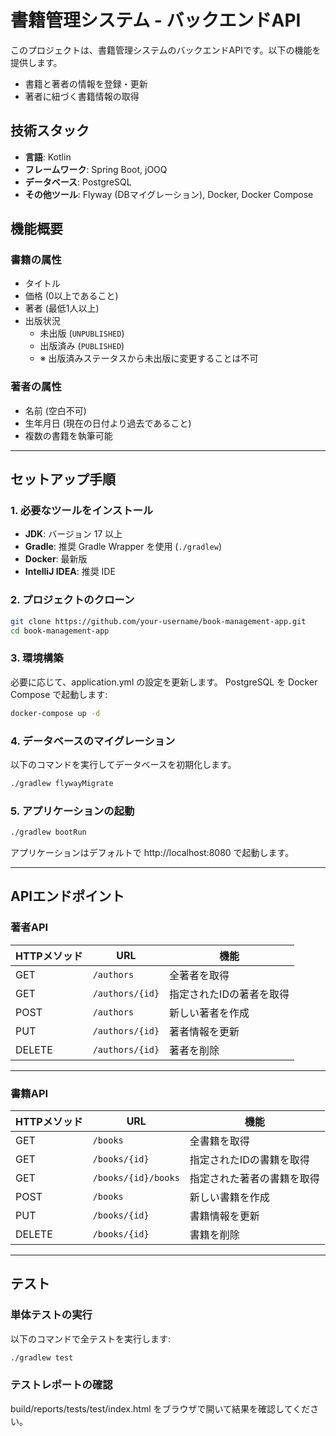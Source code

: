 # 書籍管理システム - バックエンドAPI

このプロジェクトは、書籍管理システムのバックエンドAPIです。以下の機能を提供します。

- 書籍と著者の情報を登録・更新
- 著者に紐づく書籍情報の取得

## 技術スタック

- **言語**: Kotlin
- **フレームワーク**: Spring Boot, jOOQ
- **データベース**: PostgreSQL
- **その他ツール**: Flyway (DBマイグレーション), Docker, Docker Compose

## 機能概要

### 書籍の属性
- タイトル
- 価格 (0以上であること)
- 著者 (最低1人以上)
- 出版状況
  - 未出版 (`UNPUBLISHED`)
  - 出版済み (`PUBLISHED`)
  - ※ 出版済みステータスから未出版に変更することは不可

### 著者の属性
- 名前 (空白不可)
- 生年月日 (現在の日付より過去であること)
- 複数の書籍を執筆可能

---

## セットアップ手順

### 1. 必要なツールをインストール
- **JDK**: バージョン 17 以上
- **Gradle**: 推奨 Gradle Wrapper を使用 (`./gradlew`)
- **Docker**: 最新版
- **IntelliJ IDEA**: 推奨 IDE

### 2. プロジェクトのクローン
```bash
git clone https://github.com/your-username/book-management-app.git
cd book-management-app
```

### 3. 環境構築

必要に応じて、application.yml の設定を更新します。
PostgreSQL を Docker Compose で起動します:
```bash
docker-compose up -d
```

### 4. データベースのマイグレーション
以下のコマンドを実行してデータベースを初期化します。
```bash
./gradlew flywayMigrate
```

### 5. アプリケーションの起動
```bash
./gradlew bootRun
```
アプリケーションはデフォルトで http://localhost:8080 で起動します。

---

## APIエンドポイント

### 著者API

| HTTPメソッド | URL              | 機能                     |
|--------------|------------------|--------------------------|
| GET          | `/authors`       | 全著者を取得             |
| GET          | `/authors/{id}`  | 指定されたIDの著者を取得 |
| POST         | `/authors`       | 新しい著者を作成         |
| PUT          | `/authors/{id}`  | 著者情報を更新           |
| DELETE       | `/authors/{id}`  | 著者を削除               |

---

### 書籍API

| HTTPメソッド | URL              | 機能                     |
|--------------|------------------|--------------------------|
| GET          | `/books`         | 全書籍を取得             |
| GET          | `/books/{id}`    | 指定されたIDの書籍を取得 |
| GET          | `/books/{id}/books`    | 指定された著者の書籍を取得 |
| POST         | `/books`         | 新しい書籍を作成         |
| PUT          | `/books/{id}`    | 書籍情報を更新           |
| DELETE       | `/books/{id}`    | 書籍を削除               |

---

## テスト
### 単体テストの実行
以下のコマンドで全テストを実行します:
```bash
./gradlew test
```

### テストレポートの確認
build/reports/tests/test/index.html をブラウザで開いて結果を確認してください。


